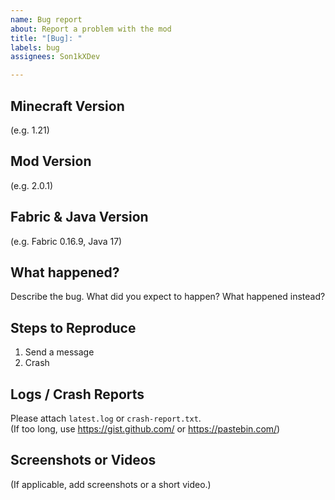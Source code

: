 ```yaml
---
name: Bug report
about: Report a problem with the mod
title: "[Bug]: "
labels: bug
assignees: Son1kXDev

---
```


## Minecraft Version
(e.g. 1.21)

## Mod Version
(e.g. 2.0.1)

## Fabric & Java Version
(e.g. Fabric 0.16.9, Java 17)

## What happened?
Describe the bug. What did you expect to happen? What happened instead?

## Steps to Reproduce
1. Send a message 
2. Crash 

## Logs / Crash Reports
Please attach `latest.log` or `crash-report.txt`.  
(If too long, use https://gist.github.com/ or https://pastebin.com/)  

## Screenshots or Videos
(If applicable, add screenshots or a short video.)
